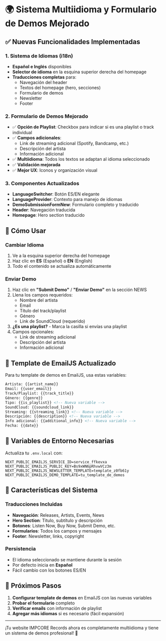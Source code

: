 # 🌍 Sistema Multiidioma y Formulario de Demos Mejorado

## ✅ **Nuevas Funcionalidades Implementadas**

### 1. **Sistema de Idiomas (i18n)**
- **Español e Inglés** disponibles
- **Selector de idioma** en la esquina superior derecha del homepage
- **Traducciones completas** para:
  - Navegación del header
  - Textos del homepage (hero, secciones)
  - Formulario de demos
  - Newsletter
  - Footer

### 2. **Formulario de Demos Mejorado**
- ✅ **Opción de Playlist**: Checkbox para indicar si es una playlist o track individual
- ✅ **Campos adicionales**: 
  - Link de streaming adicional (Spotify, Bandcamp, etc.)
  - Descripción del artista
  - Información adicional
- ✅ **Multiidioma**: Todos los textos se adaptan al idioma seleccionado
- ✅ **Validación mejorada**
- ✅ **Mejor UX**: Iconos y organización visual

### 3. **Componentes Actualizados**
- **LanguageSwitcher**: Botón ES/EN elegante
- **LanguageProvider**: Contexto para manejo de idiomas
- **DemoSubmissionFormNew**: Formulario completo y traducido
- **Header**: Navegación traducida
- **Homepage**: Hero section traducido

## 🎯 **Cómo Usar**

### **Cambiar Idioma**
1. Ve a la esquina superior derecha del homepage
2. Haz clic en **ES** (Español) o **EN** (English)
3. Todo el contenido se actualiza automáticamente

### **Enviar Demo**
1. Haz clic en **"Submit Demo"** / **"Enviar Demo"** en la sección NEWS
2. Llena los campos requeridos:
   - Nombre del artista
   - Email
   - Título del track/playlist
   - Género
   - Link de SoundCloud (requerido)
3. **¿Es una playlist?** - Marca la casilla si envías una playlist
4. Campos opcionales:
   - Link de streaming adicional
   - Descripción del artista
   - Información adicional

## 📧 **Template de EmailJS Actualizado**

Para tu template de demos en EmailJS, usa estas variables:

```html
Artista: {{artist_name}}
Email: {{user_email}}
Track/Playlist: {{track_title}}
Género: {{genre}}
Tipo: {{is_playlist}} <!-- Nueva variable -->
SoundCloud: {{soundcloud_link}}
Streaming: {{streaming_link}} <!-- Nueva variable -->
Descripción: {{description}} <!-- Nueva variable -->
Info adicional: {{additional_info}} <!-- Nueva variable -->
Fecha: {{date}}
```

## 🔧 **Variables de Entorno Necesarias**

Actualiza tu `.env.local` con:
```env
NEXT_PUBLIC_EMAILJS_SERVICE_ID=service_ffkevxa
NEXT_PUBLIC_EMAILJS_PUBLIC_KEY=Bs9xWN6pRhvwVCz3m
NEXT_PUBLIC_EMAILJS_NEWSLETTER_TEMPLATE=template_z0fb61y
NEXT_PUBLIC_EMAILJS_DEMO_TEMPLATE=tu_template_de_demos
```

## 🎨 **Características del Sistema**

### **Traducciones Incluidas**
- **Navegación**: Releases, Artists, Events, News
- **Hero Section**: Título, subtítulo y descripción
- **Botones**: Listen Now, Buy Now, Submit Demo, etc.
- **Formularios**: Todos los campos y mensajes
- **Footer**: Newsletter, links, copyright

### **Persistencia**
- El idioma seleccionado se mantiene durante la sesión
- Por defecto inicia en **Español**
- Fácil cambio con los botones ES/EN

## 🚀 **Próximos Pasos**

1. **Configurar template de demos** en EmailJS con las nuevas variables
2. **Probar el formulario** completo
3. **Verificar emails** con información de playlist
4. **Agregar más idiomas** si es necesario (fácil expansión)

---

¡Tu website IMPCORE Records ahora es completamente multiidioma y tiene un sistema de demos profesional! 🎵